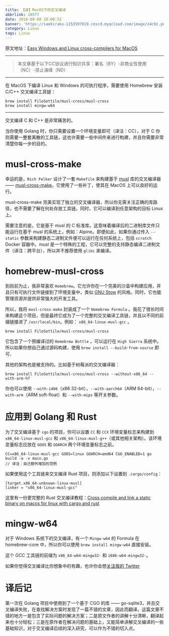 ```yaml
---
title: 【译】MacOS下的交叉编译
abbrlink: 18577
date: 2018-09-08 20:09:52
banner: 'https://saekiraku-1253597019.coscd.myqcloud.com/image/z4c9z.png'
category: Linux
tags: Linux
---
```


原文地址：[Easy Windows and Linux cross-compilers for MacOS](https://blog.filippo.io/easy-windows-and-linux-cross-compilers-for-macos/)

<!-- more -->

---

> 本文章基于以下CC协议进行知识共享：署名（BY）-非商业性使用（NC）-禁止演绎（ND）

---

在 MacOS 下编译 Linux 和 Windows 的可执行程序，需要使用 Homebrew 安装 C/C++ 交叉编译工具链：

```
brew install FiloSottile/musl-cross/musl-cross
brew install mingw-w64
```

---

交叉编译 C 和 C++ 是非常痛苦的。

当你使用 Golang 时，你只需要设置一个环境变量即可（译注：CC），对于 C 你则需要一整套离散的工具链，这也许需要一些中间件来进行构建，并且你需要非常清楚你每一步的目的。

# musl-cross-make

幸运的是，`Rich Felker` 设计了一套 `Makefile` 来构建基于 [musl](http://www.musl-libc.org) 库的交叉编译器 —— [musl-cross-make](https://github.com/richfelker/musl-cross-make)。它使用了一些补丁，使其在 MacOS 上可以良好的运行。

musl-cross-make 完美实现了独立的交叉编译器，所以你无需关注正确的库路径，也不需要了解在何处存放工具链。同时，它可以编译到任意架构的目标 Linux 上。

需要注意的是，它是基于 musl 的 C 标准库。这意味着编译后的二进制库文件只能运行在基于 musl 的系统上，例如：Alpine。即便如此，如果你通过传入 `--static` 参数来构建静态二进制文件便可以运行在任何系统上，包括 `scratch` Docker 容器中。musl 是一个特殊的工程，它可以完整的支持静态编译二进制文件（译注：跨平台），所以并不推荐使用 `glibc` 来编译。

# homebrew-musl-cross

到目前为止，我非常喜欢 `Homebrew`。它允许你在一个完美的沙盒中构建应用，并且只有可执行文件链接到了环境变量中，类似 [GNU Stow](https://www.gnu.org/software/stow/) 的风格。同时，它也能管理资源并提供非常强大的开发工具。

所以，我将 `musl-cross-make` 封装成了一个 `Homebrew Formula` 。我花了很长时间来构建这个项目，但是最终它成为了一个完整的交叉编译工具链，并且以不同的前缀链接进了 `/usr/local/bin`。例如： `x86_64-linux-musl-gcc` 。

```
brew install FiloSottile/musl-cross/musl-cross  
```

它包含了一个预编译过的 `Homebrew Bottle` ，可以运行在 `High Sierra` 系统中。所以如果你想自己通过源码构建，使用 `brew install --build-from-source` 即可、

其他的架构也是被支持的。比如基于树莓派的交叉编译器：

```
brew install FiloSottile/musl-cross/musl-cross --without-x86_64 --with-arm-hf
```

你也可以使用 `--with-i486`（x86 32-bit），`--with-aarch64`（ARM 64-bit），`--with-arm`（ARM soft-float）和 `--with-mips` 等开关参数。

# 应用到 Golang 和 Rust

为了交叉编译基于 `cgo` 的项目，你可以设置 `CC` 和 `CCX` 环境变量标志来构建到 `x86_64-linux-musl-gcc` 和 `x86_64-linux-musl-g++`（或其他相关架构）。该环境变量标志应放在 `GOOS` 和 `GOARCH` 两个环境变量标志之前。

```
CC=x86_64-linux-musl-gcc GOOS=linux GOARCH=amd64 CGO_ENABLED=1 go build -a -v main.go
// 译注：自己额外增加的范例
```

如果使用这个工具链来交叉编译 Rust 项目，则添加以下设置到 `.cargo/config`：

```
[target.x86_64-unknown-linux-musl]
linker = "x86_64-linux-musl-gcc"
```

这里有一份更完整的 Rust 交叉编译教程：[Cross compile and link a static binary on macos for linux with cargo and rust](https://chr4.org/blog/2017/03/15/cross-compile-and-link-a-static-binary-on-macos-for-linux-with-cargo-and-rust/)

# mingw-w64

对于 Windows 系统下的交叉编译，有一个 `Mingw-w64` 的 Formula 在 homebrew-core 中，所以你可以使用 `brew install mingw-w64` 直接安装。

这个 GCC 工具链的前缀为 `x86_64-w64-mingw32-` 和 `i686-w64-mingw32-`。

如果你觉得交叉编译比你想象中的有趣，也许你会想[关注我的 Twitter](https://twitter.com/FiloSottile)

# 译后记

第一次在 Golang 项目中使用到了一个基于 CGO 的库 —— go-sqlite3，并且交叉编译失败，在查找解决方案时发现了一篇不错的文章，因此而翻译。这篇文章不错的地方一是包含了实际问题的解决方案；二是原文作者的讲解十分清晰，翻译起来也十分轻松；三是在原作者在解决问题的基础上，又能简单讲解交叉编译的一些基础知识，对于交叉编译后续的深入研究，可以作为不错的切入点。